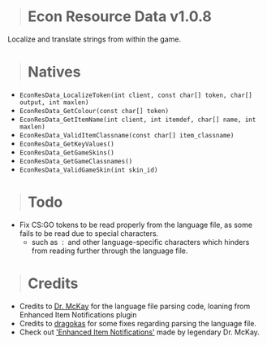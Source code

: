 > # Econ Resource Data v1.0.8
Localize and translate strings from within the game.

> # Natives
  - `EconResData_LocalizeToken(int client, const char[] token, char[] output, int maxlen)`
  - `EconResData_GetColour(const char[] token)`
  - `EconResData_GetItemName(int client, int itemdef, char[] name, int maxlen)`
  - `EconResData_ValidItemClassname(const char[] item_classname)`
  - `EconResData_GetKeyValues()`
  - `EconResData_GetGameSkins()`
  - `EconResData_GetGameClassnames()`
  - `EconResData_ValidGameSkin(int skin_id)`

> # Todo
  - Fix CS:GO tokens to be read properly from the language file, as some fails to be read due to special characters.
     - such as `：` and other language-specific characters which hinders from reading further through the language file.

> # Credits
  - Credits to [Dr. McKay](https://github.com/DoctorMcKay) for the language file parsing code, loaning from Enhanced Item Notifications plugin
  - Credits to [dragokas](https://github.com/dragokas) for some fixes regarding parsing the language file.
  - Check out ['Enhanced Item Notifications'](https://github.com/DoctorMcKay/sourcemod-plugins/blob/918ff5d60b56b0cc04915b611b7fc1e61c2ca25b/scripting/enhanced_items.sp) made by legendary Dr. McKay.
